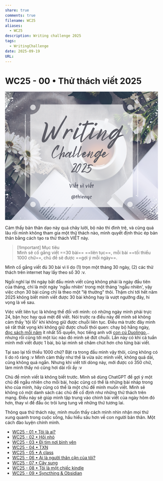 ```yaml
---
share: true
comments: true
filename: WC25
aliases:
  - WC25
description: Writing challenge 2025
tags:
  - WritingChallenge
date: 2025-09-19
URL:
---
```

# WC25 - 00 • Thử thách viết 2025  
  
![WC25 00.png](../assets/img/WC25%2000.png)  
  
Cảm thấy bản thân dạo này quá chây lười, bộ não thì đình trệ, và cũng quá lâu rồi mình không tham gia một thử thách nào, mình quyết định thúc ép bản thân bằng cách tạo ra thử thách VIẾT này.   
  
> [!Important] Mục tiêu  
> Mình sẽ cố gắng viết ==30 bài== ==liên tục==, mỗi bài ==tối thiểu 1000 chữ==, chủ đề sẽ được ==gợi ý mỗi ngày==.  
  
Mình cố gắng viết đủ 30 bài vì lí do (1) trọn một tháng 30 ngày, (2) các thử thách trên internet hay lấy theo số 30 :v.  
  
Ngồi nghĩ lại thì ngày bắt đầu mình viết cũng không phải là ngày đầu tiên của tháng, chỉ là một ngày 'ngẫu nhiên' trong một tháng 'ngẫu nhiên', vậy việc chọn 30 bài cũng chỉ là theo một "lệ thường" thôi. Thậm chí tới hết năm 2025 không biết mình viết được 30 bài không hay là vượt ngưỡng đây, hi vọng là vế sau.  
  
Việc viết liên tục là không thể đối với mình: có những ngày mình phải trực 24, bận học hay quá mệt để viết. Nói trước ra điều này để mình sẽ không cảm thấy 'tội lỗi' khi không giữ được chuỗi liên tục. Điều mà trước đây mình sẽ rất thất vọng khi không giữ được chuỗi thói quen: chạy bộ hằng ngày, [đọc sách mỗi năm](./reading-challenge.md) ít nhất 55 quyển, học tiếng anh với [con cú Duolingo](https://blognaykhongxam.substack.com/p/cach-duolingo-khien-ta-nghien-hoc),.. nhưng rồi cũng tới một lúc nào đó mình sẽ đứt chuỗi. Lần này có khi cả tuần mình mới viết được 1 bài, bù lại mình sẽ chăm chút hơn cho từng bài viết.  
  
Tại sao lại tối thiểu 1000 chữ? Bật ra trong đầu mình vậy thôi, cũng không có lí do rõ ràng :v Mình cảm thấy như thế là vừa sức mình viết, không quá dài, cũng không quá ngắn. Nhưng khi viết tới dòng này, mới được có 350 chữ, làm mình thấy nó cũng hơi dài rồi ấy :v  
  
Chủ đề mình viết là không biết trước. Mình sẽ dùng ChatGPT để gợi ý một chủ đề ngẫu nhiên cho mỗi bài, hoặc cũng có thể là những bài nháp trong kho của mình, hãy cũng có thể là một chủ đề mình muốn viết. Mình sẽ không có một danh sách các chủ đề cố định như những thử thách trên mạng. Điều này sẽ giúp mình tập trung vào chính bài viết của ngày hôm đó hơn, thay vì để đầu óc trôi lung tung về những thứ tương lai.  
  
Thông qua thử thách này, mình muốn thấy cách mình nhìn nhận mọi thứ xung quanh trong cuộc sống, hầu hiểu sâu hơn về con người bản thân. Một cách đào luyện chính mình.  
  
- [WC25 - 01 • Tôi là ai?](./WC25-01.md)  
- [WC25 - 02 • Hồi nhỏ](./WC25-02.md)  
- [WC25 - 03 • Đi tìm nơi bình yên](./WC25-03.md)  
- [WC25 - 04 • TXN](./WC25-04.md)  
- [WC25 - 05 • A class](./WC25-05.md)  
- [WC25 - 06 • Ai là người thân cận của tôi?](./WC25-06.md)  
- [WC25 - 07 • Cây sung](./WC25-07.md)  
- [WC25 - 08 • Tôi là một chiếc kindle](./WC25-08.md)  
- [WC25 - 09 • Syncthing & Obsidian](./WC25-09.md)